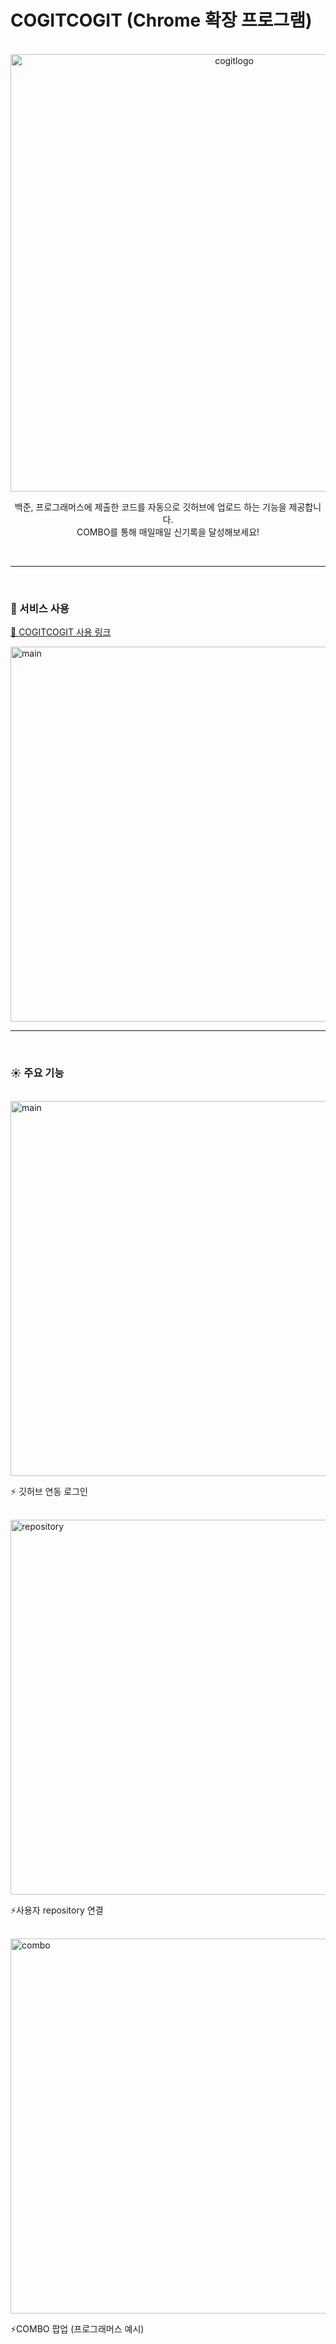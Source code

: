 # COGITCOGIT (Chrome 확장 프로그램)

<br>

<div align="center">
  <img src="https://github.com/user-attachments/assets/21ec6740-cc02-4183-9aea-ecd29839b6da" alt="cogitlogo" width=700px" height="auto"> 
  <p>
  백준, 프로그래머스에 제출한 코드를 자동으로 깃허브에 업로드 하는 기능을 제공합니다.
  <br>
  COMBO를 통해 매일매일 신기록을 달성해보세요!
  </p>
</div>

<br>

---

<br>

### 🍎 서비스 사용
[🔗 COGITCOGIT 사용 링크](https://chromewebstore.google.com/detail/%EC%BD%94%EA%B9%83%EC%BD%94%EA%B9%83-cogitcogit/cmjbobieohgjhfflhokcdfnhinmphojk)

<img src="https://github.com/user-attachments/assets/fa682968-007e-47f0-bc33-224e71e88478" alt="main" width="600px" height="auto"> 

<br>

---

<br>

### ☀️ 주요 기능

<br>

<img src="https://github.com/user-attachments/assets/afd6d241-1ea6-47f4-98d4-ed266a2f265a" alt="main" width="600px" height="auto"> 

⚡ 깃허브 연동 로그인

<br>

<img src="https://github.com/user-attachments/assets/c21b21f4-0c1f-4ea9-8b3e-bbbcd5d12b93" alt="repository" width="600px" height="auto"> 

⚡사용자 repository 연결

<br>

<img src="https://github.com/user-attachments/assets/b08487f5-c5b1-4d92-ae39-1e484b97dc1e" alt="combo" width="600px" height="auto"> 

⚡COMBO 팝업 (프로그래머스 예시)

